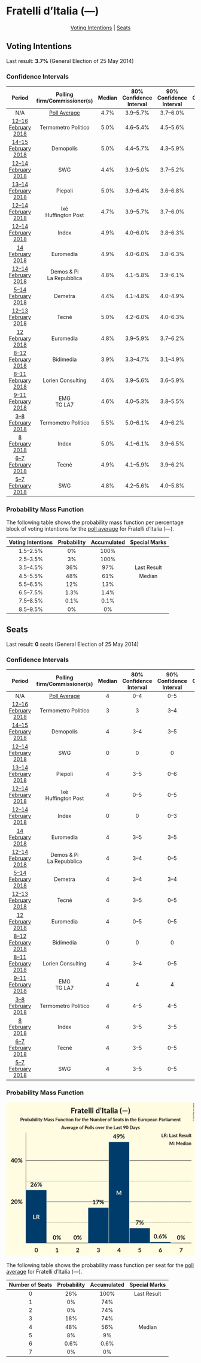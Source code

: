 # Fratelli d’Italia (—)

<p align="center"><a href="#voting-intentions">Voting Intentions</a> | <a href="#seats">Seats</a></p>

## Voting Intentions

Last result: **3.7%** (General Election of 25 May 2014)

### Confidence Intervals

| Period     | Polling firm/Commissioner(s) | Median | 80% Confidence Interval | 90% Confidence Interval | 95% Confidence Interval | 99% Confidence Interval |
|:----------:|:----------------:|:-----------:|:-----------------------:|:-----------------------:|:-----------------------:|:-----------------------:|
| N/A | [Poll Average](average.html) | 4.7% | 3.9–5.7% | 3.7–6.0% | 3.5–6.3% | 3.1–7.0% |
| [12–16 February 2018](2018-02-16-TermometroPolitico.html) | Termometro Politico | 5.0% | 4.6–5.4% | 4.5–5.6% | 4.4–5.7% | 4.2–5.9% |
| [14–15 February 2018](2018-02-15-Demopolis.html) | Demopolis | 5.0% | 4.4–5.7% | 4.3–5.9% | 4.1–6.1% | 3.9–6.4% |
| [12–14 February 2018](2018-02-14-SWG.html) | SWG | 4.4% | 3.9–5.0% | 3.7–5.2% | 3.6–5.4% | 3.3–5.7% |
| [13–14 February 2018](2018-02-14-Piepoli.html) | Piepoli | 5.0% | 3.9–6.4% | 3.6–6.8% | 3.4–7.2% | 2.9–8.0% |
| [12–14 February 2018](2018-02-14-Ixè.html) | Ixè <br> Huffington Post | 4.7% | 3.9–5.7% | 3.7–6.0% | 3.6–6.2% | 3.2–6.7% |
| [12–14 February 2018](2018-02-14-Index.html) | Index | 4.9% | 4.0–6.0% | 3.8–6.3% | 3.6–6.6% | 3.2–7.2% |
| [14 February 2018](2018-02-14-Euromedia.html) | Euromedia | 4.9% | 4.0–6.0% | 3.8–6.3% | 3.6–6.6% | 3.2–7.2% |
| [12–14 February 2018](2018-02-14-DemosPi.html) | Demos & Pi <br> La Repubblica | 4.8% | 4.1–5.8% | 3.9–6.1% | 3.7–6.3% | 3.3–6.8% |
| [5–14 February 2018](2018-02-14-Demetra.html) | Demetra | 4.4% | 4.1–4.8% | 4.0–4.9% | 3.9–5.0% | 3.7–5.1% |
| [12–13 February 2018](2018-02-13-Tecnè.html) | Tecnè | 5.0% | 4.2–6.0% | 4.0–6.3% | 3.8–6.5% | 3.5–7.0% |
| [12 February 2018](2018-02-12-Euromedia.html) | Euromedia | 4.8% | 3.9–5.9% | 3.7–6.2% | 3.5–6.5% | 3.1–7.0% |
| [8–12 February 2018](2018-02-12-Bidimedia.html) | Bidimedia | 3.9% | 3.3–4.7% | 3.1–4.9% | 3.0–5.1% | 2.7–5.5% |
| [8–11 February 2018](2018-02-11-LorienConsulting.html) | Lorien Consulting | 4.6% | 3.9–5.6% | 3.6–5.9% | 3.5–6.1% | 3.1–6.6% |
| [9–11 February 2018](2018-02-11-EMG.html) | EMG <br> TG LA7 | 4.6% | 4.0–5.3% | 3.8–5.5% | 3.7–5.7% | 3.4–6.1% |
| [3–8 February 2018](2018-02-08-TermometroPolitico.html) | Termometro Politico | 5.5% | 5.0–6.1% | 4.9–6.2% | 4.8–6.3% | 4.6–6.6% |
| [8 February 2018](2018-02-08-Index.html) | Index | 5.0% | 4.1–6.1% | 3.9–6.5% | 3.7–6.8% | 3.3–7.3% |
| [6–7 February 2018](2018-02-07-Tecnè.html) | Tecnè | 4.9% | 4.1–5.9% | 3.9–6.2% | 3.7–6.4% | 3.4–6.9% |
| [5–7 February 2018](2018-02-07-SWG.html) | SWG | 4.8% | 4.2–5.6% | 4.0–5.8% | 3.8–6.0% | 3.5–6.4% |

### Probability Mass Function

The following table shows the probability mass function per percentage block of voting intentions for the [poll average](average.html) for Fratelli d’Italia (—).

| Voting Intentions | Probability | Accumulated | Special Marks |
|:-----------------:|:-----------:|:-----------:|:-------------:|
| 1.5–2.5% | 0% | 100% |  |
| 2.5–3.5% | 3% | 100% |  |
| 3.5–4.5% | 36% | 97% | Last Result |
| 4.5–5.5% | 48% | 61% | Median |
| 5.5–6.5% | 12% | 13% |  |
| 6.5–7.5% | 1.3% | 1.4% |  |
| 7.5–8.5% | 0.1% | 0.1% |  |
| 8.5–9.5% | 0% | 0% |  |


## Seats

Last result: **0** seats (General Election of 25 May 2014)

### Confidence Intervals

| Period     | Polling firm/Commissioner(s) | Median | 80% Confidence Interval | 90% Confidence Interval | 95% Confidence Interval | 99% Confidence Interval |
|:----------:|:----------------:|:------:|:-----------------------:|:-----------------------:|:-----------------------:|:-----------------------:|
| N/A | [Poll Average](average.html) | 4 | 0–4 | 0–5 | 0–5 | 0–6 |
| [12–16 February 2018](2018-02-16-TermometroPolitico.html) | Termometro Politico | 3 | 3 | 3–4 | 3–4 | 3–5 |
| [14–15 February 2018](2018-02-15-Demopolis.html) | Demopolis | 4 | 3–4 | 3–5 | 3–5 | 0–5 |
| [12–14 February 2018](2018-02-14-SWG.html) | SWG | 0 | 0 | 0 | 0–3 | 0–3 |
| [13–14 February 2018](2018-02-14-Piepoli.html) | Piepoli | 4 | 3–5 | 0–6 | 0–6 | 0–6 |
| [12–14 February 2018](2018-02-14-Ixè.html) | Ixè <br> Huffington Post | 4 | 0–5 | 0–5 | 0–5 | 0–5 |
| [12–14 February 2018](2018-02-14-Index.html) | Index | 0 | 0 | 0–3 | 0–4 | 0–5 |
| [14 February 2018](2018-02-14-Euromedia.html) | Euromedia | 4 | 3–5 | 3–5 | 0–5 | 0–6 |
| [12–14 February 2018](2018-02-14-DemosPi.html) | Demos & Pi <br> La Repubblica | 4 | 3–4 | 0–5 | 0–5 | 0–5 |
| [5–14 February 2018](2018-02-14-Demetra.html) | Demetra | 4 | 3–4 | 3–4 | 3–4 | 3–4 |
| [12–13 February 2018](2018-02-13-Tecnè.html) | Tecnè | 4 | 3–5 | 0–5 | 0–5 | 0–6 |
| [12 February 2018](2018-02-12-Euromedia.html) | Euromedia | 4 | 0–5 | 0–5 | 0–5 | 0–5 |
| [8–12 February 2018](2018-02-12-Bidimedia.html) | Bidimedia | 0 | 0 | 0 | 0 | 0 |
| [8–11 February 2018](2018-02-11-LorienConsulting.html) | Lorien Consulting | 4 | 3–4 | 0–5 | 0–5 | 0–5 |
| [9–11 February 2018](2018-02-11-EMG.html) | EMG <br> TG LA7 | 4 | 4 | 4 | 3–4 | 3–5 |
| [3–8 February 2018](2018-02-08-TermometroPolitico.html) | Termometro Politico | 4 | 4–5 | 4–5 | 4–5 | 4–6 |
| [8 February 2018](2018-02-08-Index.html) | Index | 4 | 3–5 | 3–5 | 0–5 | 0–6 |
| [6–7 February 2018](2018-02-07-Tecnè.html) | Tecnè | 4 | 3–5 | 0–5 | 0–5 | 0–5 |
| [5–7 February 2018](2018-02-07-SWG.html) | SWG | 4 | 3–5 | 0–5 | 0–5 | 0–5 |

### Probability Mass Function

![Graph with seats probability mass function not yet produced](average-seats-pmf-fratellid’italia—.png "Seats Probability Mass Function")

The following table shows the probability mass function per seat for the [poll average](average.html) for Fratelli d’Italia (—).

| Number of Seats | Probability | Accumulated | Special Marks |
|:---------------:|:-----------:|:-----------:|:-------------:|
| 0 | 26% | 100% | Last Result |
| 1 | 0% | 74% |  |
| 2 | 0% | 74% |  |
| 3 | 18% | 74% |  |
| 4 | 48% | 56% | Median |
| 5 | 8% | 9% |  |
| 6 | 0.6% | 0.6% |  |
| 7 | 0% | 0% |  |


